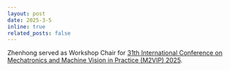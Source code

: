 ```yaml
---
layout: post
date: 2025-3-5
inline: true
related_posts: false
---
```


Zhenhong served as Workshop Chair for [31th International Conference on Mechatronics and Machine Vision in Practice (M2VIP) 2025](https://m2vip.dlsu.edu.ph/).

